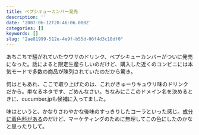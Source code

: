 ```yaml
---
title: ペプシキューカンバー発売
description: ''
date: '2007-06-12T20:46:06.000Z'
categories: []
keywords: []
slug: "2ae81999-512e-4e9f-b55d-06f4d3c18df0"
---
```

あちこちで騒がれていたウワサのドリンク、ペプシキューカンバーがついに発売になった。話によると限定生産らしいのだけど、購入した近くのコンビニには本気モードで多数の商品が陳列されていたのだから驚き。

何はともあれ、ここで取り上げたのは、これがきゅーりキュウリ味のドリンクだから。単なるネタです、ごめんなさい。ちなみにここのドメイン名を決めるときに、cucumber.jpも候補に入ってました。

味はというと、かなりさわやかな後味のすっきりしたコーラといった感じ。[成分に着色料がある](http://www.flickr.com/photos/beyondmywish/542240482/in/photostream/)のだけど、マーケティングのために無理してこの色にしたのかなと思ったりして。